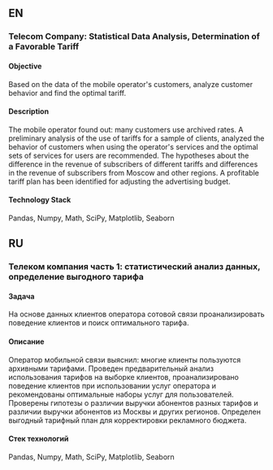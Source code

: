 ## EN 

### Telecom Company: Statistical Data Analysis, Determination of a Favorable Tariff

#### Objective
Based on the data of the mobile operator's customers, analyze customer behavior and find the optimal tariff.

#### Description
The mobile operator found out: many customers use archived rates.
A preliminary analysis of the use of tariffs for a sample of clients,
analyzed the behavior of customers when using the operator's services and
the optimal sets of services for users are recommended.
The hypotheses about the difference in the revenue of subscribers of different tariffs and
differences in the revenue of subscribers from Moscow and other regions.
A profitable tariff plan has been identified for adjusting the advertising budget.

#### Technology Stack
Pandas, Numpy, Math, SciPy, Matplotlib, Seaborn

## RU 

### Телеком компания часть 1: статистический анализ данных, определение выгодного тарифа

#### Задача
На основе данных клиентов оператора сотовой связи проанализировать поведение клиентов и поиск оптимального тарифа.

#### Описание
Оператор мобильной связи выяснил: многие клиенты пользуются архивными тарифами. 
Проведен предварительный анализ использования тарифов на выборке клиентов,
проанализировано поведение клиентов при использовании услуг оператора и
рекомендованы оптимальные наборы услуг для пользователей. 
Проверены гипотезы о различии выручки абонентов разных тарифов и
различии выручки абонентов из Москвы и других регионов.
Определен выгодный тарифный план для корректировки рекламного бюджета.

#### Стек технологий
Pandas, Numpy, Math, SciPy, Matplotlib, Seaborn
